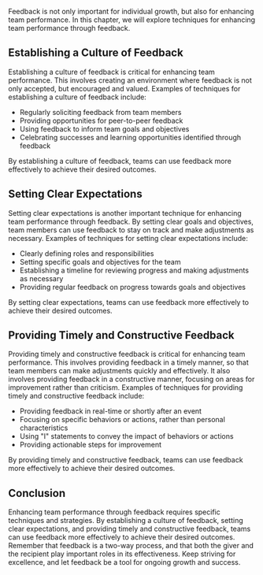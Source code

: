 
Feedback is not only important for individual growth, but also for enhancing team performance. In this chapter, we will explore techniques for enhancing team performance through feedback.

Establishing a Culture of Feedback
----------------------------------

Establishing a culture of feedback is critical for enhancing team performance. This involves creating an environment where feedback is not only accepted, but encouraged and valued. Examples of techniques for establishing a culture of feedback include:

* Regularly soliciting feedback from team members
* Providing opportunities for peer-to-peer feedback
* Using feedback to inform team goals and objectives
* Celebrating successes and learning opportunities identified through feedback

By establishing a culture of feedback, teams can use feedback more effectively to achieve their desired outcomes.

Setting Clear Expectations
--------------------------

Setting clear expectations is another important technique for enhancing team performance through feedback. By setting clear goals and objectives, team members can use feedback to stay on track and make adjustments as necessary. Examples of techniques for setting clear expectations include:

* Clearly defining roles and responsibilities
* Setting specific goals and objectives for the team
* Establishing a timeline for reviewing progress and making adjustments as necessary
* Providing regular feedback on progress towards goals and objectives

By setting clear expectations, teams can use feedback more effectively to achieve their desired outcomes.

Providing Timely and Constructive Feedback
------------------------------------------

Providing timely and constructive feedback is critical for enhancing team performance. This involves providing feedback in a timely manner, so that team members can make adjustments quickly and effectively. It also involves providing feedback in a constructive manner, focusing on areas for improvement rather than criticism. Examples of techniques for providing timely and constructive feedback include:

* Providing feedback in real-time or shortly after an event
* Focusing on specific behaviors or actions, rather than personal characteristics
* Using "I" statements to convey the impact of behaviors or actions
* Providing actionable steps for improvement

By providing timely and constructive feedback, teams can use feedback more effectively to achieve their desired outcomes.

Conclusion
----------

Enhancing team performance through feedback requires specific techniques and strategies. By establishing a culture of feedback, setting clear expectations, and providing timely and constructive feedback, teams can use feedback more effectively to achieve their desired outcomes. Remember that feedback is a two-way process, and that both the giver and the recipient play important roles in its effectiveness. Keep striving for excellence, and let feedback be a tool for ongoing growth and success.
